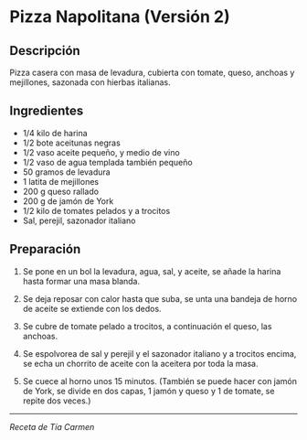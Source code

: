 # Pizza Napolitana (Versión 2)

## Descripción
Pizza casera con masa de levadura, cubierta con tomate, queso, anchoas y mejillones, sazonada con hierbas italianas.

## Ingredientes
- 1/4 kilo de harina
- 1/2 bote aceitunas negras
- 1/2 vaso aceite pequeño, y medio de vino
- 1/2 vaso de agua templada también pequeño
- 50 gramos de levadura
- 1 latita de mejillones
- 200 g queso rallado
- 200 g de jamón de York
- 1/2 kilo de tomates pelados y a trocitos
- Sal, perejil, sazonador italiano

## Preparación

1. Se pone en un bol la levadura, agua, sal, y aceite, se añade la harina hasta formar una masa blanda.

2. Se deja reposar con calor hasta que suba, se unta una bandeja de horno de aceite se extiende con los dedos.

3. Se cubre de tomate pelado a trocitos, a continuación el queso, las anchoas.

4. Se espolvorea de sal y perejil y el sazonador italiano y a trocitos encima, se echa un chorrito de aceite con la aceitera por toda la masa.

5. Se cuece al horno unos 15 minutos. (También se puede hacer con jamón de York, se divide en dos capas, 1 jamón y queso y 1 de tomate, se repite dos veces.)

---
*Receta de Tía Carmen*